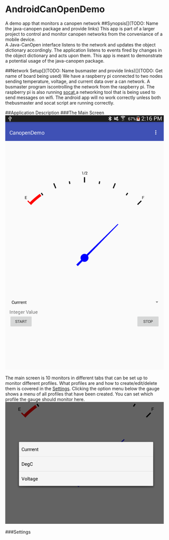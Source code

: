 # AndroidCanOpenDemo
A demo app that monitors a canopen network
##Synopsis[](TODO: Name the java-canopen package and provide links)
This app is part of a larger project to control and monitor canopen networks from the conveniance of a mobile device.  
A Java-CanOpen interface  listens to the network and updates the object dictionary accordingly.
The application listens to events fired by changes in the object dictionary and acts upon them. This app is meant to 
demonstrate a potential usage of the java-canopen package.  

##Network Setup[](TODO: Name busmaster and provide links)[](TODO: Get name of board being used)
We have a raspberry pi connected to two nodes sending temperature, voltage, and current data over a can network. A busmaster program iscontrolling the network from the raspberry pi. The raspberry pi is also running [socat](http://www.dest-unreach.org/socat/),a networking tool that is being used to send messages on wifi. The android app will no work correctly unless both thebusmaster and socat script are running correctly.

##Application Description
###The Main Screen
![main screen]( https://github.com/Awalrod/AndroidCanOpenDemo/blob/master/images/appMainScreen.png )  

The main screen is 10 monitors in different tabs that can be set up to monitor different profiles. What profiles are and how to create/edit/delete them is covered in the [Settings](#settings). Clicking the option menu below the gauge shows a menu of all profiles that have been created. You can set which profile the gauge should monitor here.
![profile dropdown](https://github.com/Awalrod/AndroidCanOpenDemo/blob/master/images/appProfileDropdown.png)  



###Settings
